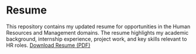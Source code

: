 # Resume
This repository contains my updated resume for opportunities in the Human Resources and Management domains. The resume highlights my academic background, internship experience, project work, and key skills relevant to HR roles.
[Download Resume (PDF)](https://github.com/Hema2820022525/Resume/raw/main/HEMA%20VARDHINI%20S%20-%20RESUME%20-%20HR.pdf)
